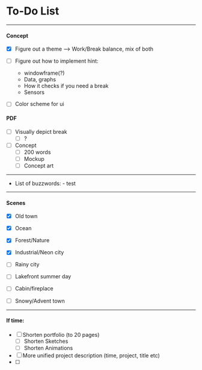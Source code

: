 # To-Do List
___
#### Concept
- [x] Figure out a theme --> Work/Break balance, mix of both

- [ ] Figure out how to implement hint:
  - windowframe(?)
  - Data, graphs
  - How it checks if you need a break
  - Sensors

- [ ] Color scheme for ui

#### PDF

- [ ] Visually depict break
    - [ ] ?

- [ ] Concept
    - [ ] 200 words
    - [ ] Mockup
    - [ ] Concept art

___

- List of buzzwords:
      - test

___
#### Scenes
- [x] Old town
- [x] Ocean
- [x] Forest/Nature
- [x] Industrial/Neon city

- [ ] Rainy city
- [ ] Lakefront summer day
- [ ] Cabin/fireplace
- [ ] Snowy/Advent town

___
#### If time:
- [ ] Shorten portfolio (to 20 pages)
    - [ ] Shorten Sketches
    - [ ] Shorten Animations
- [ ] More unified project description (time, project, title etc)
- [ ]